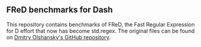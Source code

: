 FReD benchmarks for Dash
------------------------

This repository contains benchmarks of FReD, the Fast Regular
Expression for D effort that now has become std.regex. The
original files can be found on [Dmitry Olshansky's GitHub
repository](https://github.com/DmitryOlshansky/FReD).
